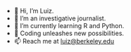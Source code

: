 - 👋 Hi, I’m Luiz.
- 👀 I’m an investigative journalist.
- 🌱 I’m currently learning R and Python.
- 💞️ Coding unleashes new possibilities.
- 📫 Reach me at luiz@berkeley.edu

<!---
lhmont/lhmont is a ✨ special ✨ repository because its `README.md` (this file) appears on your GitHub profile.
You can click the Preview link to take a look at your changes.
--->

